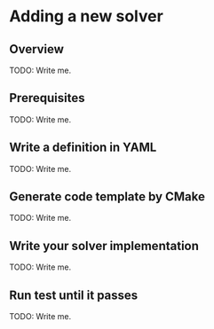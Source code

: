 # Adding a new solver

## Overview

TODO: Write me.

## Prerequisites

TODO: Write me.

## Write a definition in YAML

TODO: Write me.

## Generate code template by CMake

TODO: Write me.

## Write your solver implementation

TODO: Write me.

## Run test until it passes

TODO: Write me.
